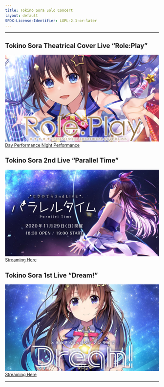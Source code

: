```yaml
---
title: Tokino Sora Solo Concert
layout: default
SPDX-License-Identifier: LGPL-2.1-or-later
---
```


---

## Tokino Sora Theatrical Cover Live “Role:Play”

<div class="container">
  <img src="/assets/images/soraday-night.png" alt="soraday-night"/>
</div>
<a href="../soraday/" class="button" role="button">
  Day Performance
</a>
<a href="../soranight/" class="button" role="button">
  Night Performance
</a>

## Tokino Sora 2nd Live “Parallel Time”

<div class="container">
  <img src="/assets/images/sora2.jpg" alt="sora2"/>
</div>
<a href="../sora2/" class="button" role="button">
  Streaming Here
</a>

## Tokino Sora 1st Live “Dream!”

<div class="container">
  <img src="/assets/images/sora1.jpg" alt="sora1"/>
</div>
<a href="../sora1/" class="button" role="button">
  Streaming Here
</a>

---
